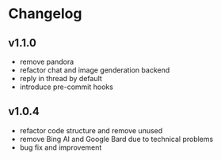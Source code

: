 # Changelog

## v1.1.0
- remove pandora
- refactor chat and image genderation backend
- reply in thread by default
- introduce pre-commit hooks

## v1.0.4

- refactor code structure and remove unused
- remove Bing AI and Google Bard due to technical problems
- bug fix and improvement
